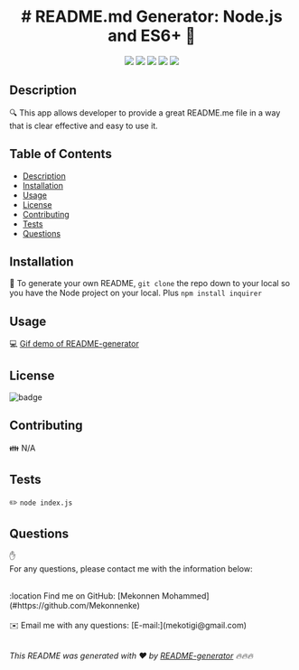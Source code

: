
<h1 align="center"># README.md Generator: Node.js and ES6+ 👋</h1>
   <p align="center">
    <img src="https://img.shields.io/badge/Javascript-yellow" />
    <img src="https://img.shields.io/badge/jQuery-blue"  />
    <img src="https://img.shields.io/badge/-node.js-green" />
    <img src="https://img.shields.io/badge/-inquirer-red" >
    <img src="https://img.shields.io/badge/-json-orange" />
</p>

## Description
🔍 This app allows developer to provide a great README.me file in a way that is clear effective and easy to use it. 

## Table of Contents
- [Description](#description)
- [Installation](#installation)
- [Usage](#usage)
- [License](#license)
- [Contributing](#contributing)
- [Tests](#tests)
- [Questions](#questions)

## Installation
💾 To generate your own README, `git clone` the repo down to your local so you have the Node project on your local. 
Plus `npm install inquirer`

## Usage
💻 [Gif demo of README-generator](./js/readme-demo.gif)

## License
![badge](https://img.shields.io/badge/license-APPACHE-brightgreen)
<br />


## Contributing
👪 N/A

## Tests
✏️ `node index.js`

## Questions
✋ <br />
For any questions, please contact me with the information below:
 
<br />
 :location Find me on GitHub: [Mekonnen Mohammed](#https://github.com/Mekonnenke)<br />
<br />
✉️ Email me with any questions: [E-mail:](mekotigi@gmail.com)<br /><br />

_This README was generated with ❤️ by [README-generator](https://github.com/Mekonnenke/Node_js_challenege/blob/main/README.md) 🔥🔥🔥_
  